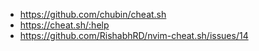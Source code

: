 * https://github.com/chubin/cheat.sh
* https://cheat.sh/:help
* https://github.com/RishabhRD/nvim-cheat.sh/issues/14
